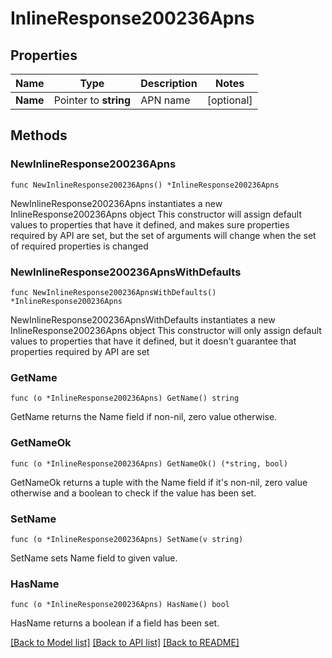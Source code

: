 # InlineResponse200236Apns

## Properties

Name | Type | Description | Notes
------------ | ------------- | ------------- | -------------
**Name** | Pointer to **string** | APN name | [optional] 

## Methods

### NewInlineResponse200236Apns

`func NewInlineResponse200236Apns() *InlineResponse200236Apns`

NewInlineResponse200236Apns instantiates a new InlineResponse200236Apns object
This constructor will assign default values to properties that have it defined,
and makes sure properties required by API are set, but the set of arguments
will change when the set of required properties is changed

### NewInlineResponse200236ApnsWithDefaults

`func NewInlineResponse200236ApnsWithDefaults() *InlineResponse200236Apns`

NewInlineResponse200236ApnsWithDefaults instantiates a new InlineResponse200236Apns object
This constructor will only assign default values to properties that have it defined,
but it doesn't guarantee that properties required by API are set

### GetName

`func (o *InlineResponse200236Apns) GetName() string`

GetName returns the Name field if non-nil, zero value otherwise.

### GetNameOk

`func (o *InlineResponse200236Apns) GetNameOk() (*string, bool)`

GetNameOk returns a tuple with the Name field if it's non-nil, zero value otherwise
and a boolean to check if the value has been set.

### SetName

`func (o *InlineResponse200236Apns) SetName(v string)`

SetName sets Name field to given value.

### HasName

`func (o *InlineResponse200236Apns) HasName() bool`

HasName returns a boolean if a field has been set.


[[Back to Model list]](../README.md#documentation-for-models) [[Back to API list]](../README.md#documentation-for-api-endpoints) [[Back to README]](../README.md)


